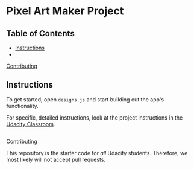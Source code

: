 # Pixel Art Maker Project

## Table of Contents

* [Instructions](#instructions)
* 
[Contributing](#contributing)

## Instructions

To get started, open `designs.js` and start 
building out the app's functionality.

For specific, detailed instructions, look at the 
project instructions in the [Udacity Classroom](https://classroom.udacity.com/me).

## 
Contributing

This repository is the starter code for _all_ Udacity students. Therefore, we most 
likely will not accept pull requests.
